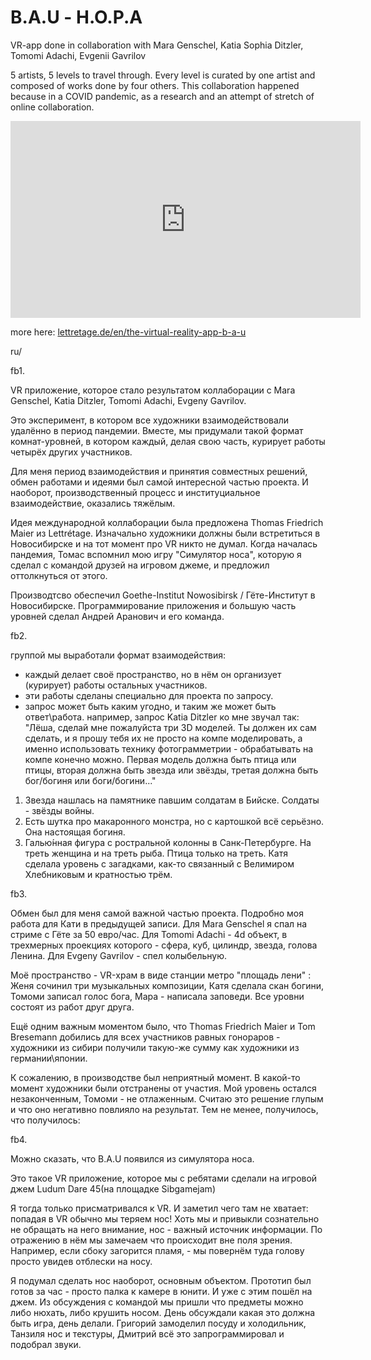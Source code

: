 # B.A.U - Н.О.Р.А

VR-app done in collaboration with Mara Genschel, Katia Sophia Ditzler, Tomomi Adachi, Evgenii Gavrilov 

5 artists, 5 levels to travel through. Every level is curated by one artist and composed of works done by four others. This collaboration happened because in a COVID pandemic, as a research and an attempt of stretch of online collaboration.

<iframe width="560" height="315" src="https://www.youtube.com/embed/gH2ARk3ie9w" title="YouTube video player" frameborder="0" allow="accelerometer; autoplay; clipboard-write; encrypted-media; gyroscope; picture-in-picture; web-share" allowfullscreen></iframe>

more here:
[lettretage.de/en/the-virtual-reality-app-b-a-u](https://www.lettretage.de/en/the-virtual-reality-app-b-a-u/)

ru/

fb1.

VR приложение, которое стало результатом коллаборации с Mara Genschel, Katia Ditzler, Tomomi Adachi, Evgeny Gavrilov. 

Это эксперимент, в котором все художники взаимодействовали удалённо в период пандемии. Вместе, мы придумали такой формат комнат-уровней, в котором каждый, делая свою часть, курирует работы четырёх других участников.

Для меня период взаимодействия и принятия совместных решений, обмен работами и идеями был самой интересной частью проекта. И наоборот, производственный процесс и институциальное взаимодействие, оказались тяжёлым.

Идея международной коллаборации была предложена Thomas Friedrich Maier из Lettrétage. Изначально художники должны были встретиться в Новосибирске и на тот момент про VR никто не думал. Когда началась пандемия, Томас вспомнил мою игру "Симулятор носа", которую я сделал с командой друзей на игровом джеме, и предложил оттолкнуться от этого.

Производтсво обеспечил Goethe-Institut Nowosibirsk / Гёте-Институт в Новосибирске. Программирование приложения и большую часть уровней сделал Андрей Аранович и его команда.

fb2.

группой мы выработали формат взаимодействия:
- каждый делает своё пространство, но в нём он организует (курирует) работы остальных участников.
- эти работы сделаны специально для проекта по запросу.
- запрос может быть каким угодно, и таким же может быть ответ\работа.
например, запрос Katia Ditzler ко мне звучал так:
"Лёша, сделай мне пожалуйста три 3D моделей. Ты должен их сам сделать, и я прошу тебя их не просто на компе моделировать, а именно использовать технику фотограмметрии - обрабатывать на компе конечно можно. 
Первая модель должна быть птица или птицы, вторая должна быть звезда или звёзды, третая должна быть бог/богиня или боги/богини..."
1. Звезда нашлась на памятнике павшим солдатам в Бийске. Солдаты - звёзды войны.
2. Есть шутка про макаронного монстра, но с картошкой всё серьёзно. Она настоящая богиня.
3. Галью́нная фигура с ростральной колонны в Санк-Петербурге. На треть женщина и на треть рыба. Птица только на треть.
Катя сделала уровень с загадками, как-то связанный с Велимиром Хлебниковым и кратностью трём.

fb3.

Обмен был для меня самой важной частью проекта. Подробно моя работа для Кати в предыдущей записи. Для Mara Genschel я спал на стриме с Гёте за 50 евро/час. Для Tomomi Adachi - 4d объект, в трехмерных проекциях которого - сфера, куб, цилиндр, звезда, голова Ленина. Для Evgeny Gavrilov - спел колыбельную.

Моё пространство - VR-храм в виде станции метро "площадь лени" : Женя сочинил три музыкальных композиции, Катя сделала скан богини, Томоми записал голос бога, Мара - написала заповеди. Все уровни состоят из работ друг друга.

Ещё одним важным моментом было, что Thomas Friedrich Maier и Tom Bresemann добились для всех участников равных гонораров - художники из сибири получили такую-же сумму как художники из германии\японии.

К сожалению, в производстве был неприятный момент. В какой-то момент художники были отстранены от участия. Мой уровень остался незаконченным, Томоми - не отлаженным. Считаю это решение глупым и что оно негативно повлияло на результат. Тем не менее, получилось, что получилось:

fb4.

Можно сказать, что B.A.U появился из симулятора носа.

Это такое VR приложение, которое мы с ребятами сделали на игровой джем Ludum Dare 45(на площадке Sibgamejam)

Я тогда только присматривался к VR. И заметил чего там не хватает: попадая в VR обычно мы теряем нос! Хоть мы и привыкли сознательно не обращать на него внимание, нос - важный источник информации. По отражению в нём мы замечаем что происходит вне поля зрения. Например, если сбоку загорится пламя, - мы повернём туда голову просто увидев отблески на носу.

Я подумал сделать нос наоборот, основным объектом.  Прототип был готов за час - просто палка к камере в юнити. И уже с этим пошёл на джем.
Из обсуждения с командой мы пришли что предметы можно либо нюхать, либо крушить носом. День обсуждали какая это должна быть игра, день делали. Григорий замоделил посуду и холодильник, Танзиля нос и текстуры, Дмитрий всё это запрограммировал и подобрал звуки.